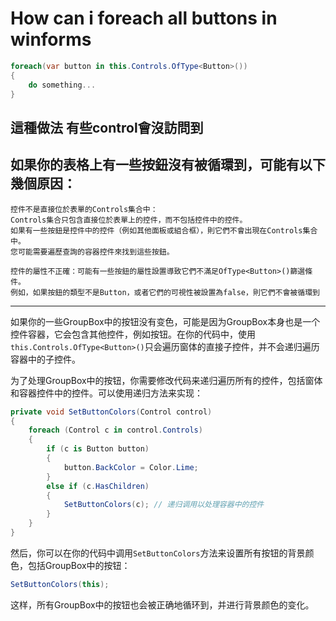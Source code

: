 # How can i foreach all buttons in winforms
```csharp
foreach(var button in this.Controls.OfType<Button>())
{
    do something...
}
```
## 這種做法  有些control會沒訪問到  
## 如果你的表格上有一些按鈕沒有被循環到，可能有以下幾個原因：
```
控件不是直接位於表單的Controls集合中：  
Controls集合只包含直接位於表單上的控件，而不包括控件中的控件。  
如果有一些按鈕是控件中的控件（例如其他面板或組合框），則它們不會出現在Controls集合中。  
您可能需要遍歷查詢的容器控件來找到這些按鈕。  

控件的屬性不正確：可能有一些按鈕的屬性設置導致它們不滿足OfType<Button>()篩選條件。  
例如，如果按鈕的類型不是Button，或者它們的可視性被設置為false，則它們不會被循環到
```

---

如果你的一些GroupBox中的按钮没有变色，可能是因为GroupBox本身也是一个控件容器，它会包含其他控件，例如按钮。在你的代码中，使用`this.Controls.OfType<Button>()`只会遍历窗体的直接子控件，并不会递归遍历容器中的子控件。

为了处理GroupBox中的按钮，你需要修改代码来递归遍历所有的控件，包括窗体和容器控件中的控件。可以使用递归方法来实现：

```csharp
private void SetButtonColors(Control control)
{
    foreach (Control c in control.Controls)
    {
        if (c is Button button)
        {
            button.BackColor = Color.Lime;
        }
        else if (c.HasChildren)
        {
            SetButtonColors(c); // 递归调用以处理容器中的控件
        }
    }
}
```

然后，你可以在你的代码中调用`SetButtonColors`方法来设置所有按钮的背景颜色，包括GroupBox中的按钮：

```csharp
SetButtonColors(this);
```

这样，所有GroupBox中的按钮也会被正确地循环到，并进行背景颜色的变化。


